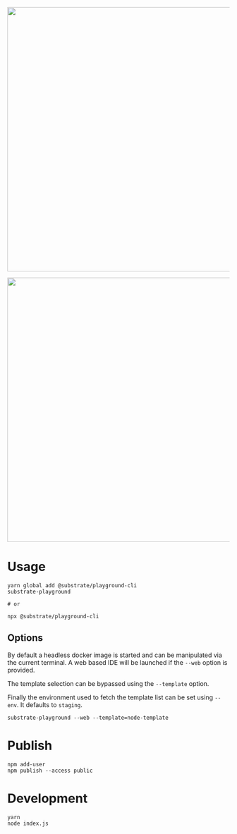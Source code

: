 

<p align="center">
  <img width="600" src="https://cdn.rawgit.com/paritytech/substrate-playground/develop/cli/assets/no-web.svg">
</p>

<p align="center">
  <img width="600" src="https://cdn.rawgit.com/paritytech/substrate-playground/develop/cli/assets/web.svg">
</p>

# Usage

```shell
yarn global add @substrate/playground-cli
substrate-playground

# or

npx @substrate/playground-cli
```

## Options

By default a headless docker image is started and can be manipulated via the current terminal.
A web based IDE will be launched if the `--web` option is provided.

The template selection can be bypassed using the `--template` option.

Finally the environment used to fetch the template list can be set using `--env`. It defaults to `staging`.

```shell
substrate-playground --web --template=node-template
```

# Publish

```shell
npm add-user
npm publish --access public
```

# Development

```shell
yarn
node index.js
```